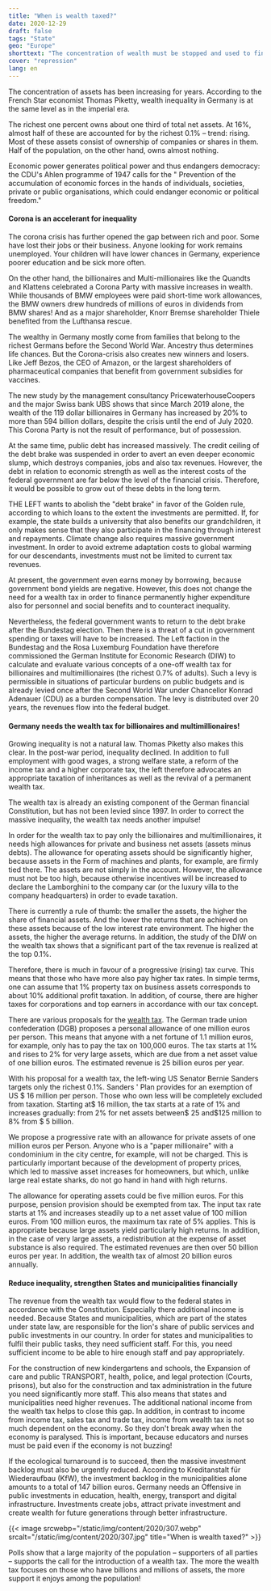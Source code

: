 ```yaml
---
title: "When is wealth taxed?"
date: 2020-12-29
draft: false
tags: "State"
geo: "Europe"
shorttext: "The concentration of wealth must be stopped and used to finance everyone."
cover: "repression"
lang: en
---
```


The concentration of assets has been increasing for years. According to the French Star economist Thomas Piketty, wealth inequality in Germany is at the same level as in the imperial era.

The richest one percent owns about one third of total net assets. At 16%, almost half of these are accounted for by the richest 0.1% – trend: rising. Most of these assets consist of ownership of companies or shares in them. Half of the population, on the other hand, owns almost nothing.

Economic power generates political power and thus endangers democracy: the CDU's Ahlen programme of 1947 calls for the " Prevention of the accumulation of economic forces in the hands of individuals, societies, private or public organisations, which could endanger economic or political freedom."

#### Corona is an accelerant for inequality

The corona crisis has further opened the gap between rich and poor. Some have lost their jobs or their business. Anyone looking for work remains unemployed. Your children will have lower chances in Germany, experience poorer education and be sick more often.

On the other hand, the billionaires and Multi-millionaires like the Quandts and Klattens celebrated a Corona Party with massive increases in wealth. While thousands of BMW employees were paid short-time work allowances, the BMW owners drew hundreds of millions of euros in dividends from BMW shares! And as a major shareholder, Knorr Bremse shareholder Thiele benefited from the Lufthansa rescue.

The wealthy in Germany mostly come from families that belong to the richest Germans before the Second World War. Ancestry thus determines life chances. But the Corona-crisis also creates new winners and losers. Like Jeff Bezos, the CEO of Amazon, or the largest shareholders of pharmaceutical companies that benefit from government subsidies for vaccines.

The new study by the management consultancy PricewaterhouseCoopers and the major Swiss bank UBS shows that since March 2019 alone, the wealth of the 119 dollar billionaires in Germany has increased by 20% to more than 594 billion dollars, despite the crisis until the end of July 2020. This Corona Party is not the result of performance, but of possession.

At the same time, public debt has increased massively. The credit ceiling of the debt brake was suspended in order to avert an even deeper economic slump, which destroys companies, jobs and also tax revenues. However, the debt in relation to economic strength as well as the interest costs of the federal government are far below the level of the financial crisis. Therefore, it would be possible to grow out of these debts in the long term.

THE LEFT wants to abolish the "debt brake" in favor of the Golden rule, according to which loans to the extent the investments are permitted. If, for example, the state builds a university that also benefits our grandchildren, it only makes sense that they also participate in the financing through interest and repayments. Climate change also requires massive government investment. In order to avoid extreme adaptation costs to global warming for our descendants, investments must not be limited to current tax revenues.

At present, the government even earns money by borrowing, because government bond yields are negative. However, this does not change the need for a wealth tax in order to finance permanently higher expenditure also for personnel and social benefits and to counteract inequality.

Nevertheless, the federal government wants to return to the debt brake after the Bundestag election. Then there is a threat of a cut in government spending or taxes will have to be increased. The Left faction in the Bundestag and the Rosa Luxemburg Foundation have therefore commissioned the German Institute for Economic Research (DIW) to calculate and evaluate various concepts of a one-off wealth tax for billionaires and multimillionaires (the richest 0.7% of adults). Such a levy is permissible in situations of particular burdens on public budgets and is already levied once after the Second World War under Chancellor Konrad Adenauer (CDU) as a burden compensation. The levy is distributed over 20 years, the revenues flow into the federal budget.

#### Germany needs the wealth tax for billionaires and multimillionaires!

Growing inequality is not a natural law. Thomas Piketty also makes this clear. In the post-war period, inequality declined. In addition to full employment with good wages, a strong welfare state, a reform of the income tax and a higher corporate tax, the left therefore advocates an appropriate taxation of inheritances as well as the revival of a permanent wealth tax.

The wealth tax is already an existing component of the German financial Constitution, but has not been levied since 1997. In order to correct the massive inequality, the wealth tax needs another impulse!

In order for the wealth tax to pay only the billionaires and multimillionaires, it needs high allowances for private and business net assets (assets minus debts). The allowance for operating assets should be significantly higher, because assets in the Form of machines and plants, for example, are firmly tied there. The assets are not simply in the account. However, the allowance must not be too high, because otherwise incentives will be increased to declare the Lamborghini to the company car (or the luxury villa to the company headquarters) in order to evade taxation.

There is currently a rule of thumb: the smaller the assets, the higher the share of financial assets. And the lower the returns that are achieved on these assets because of the low interest rate environment. The higher the assets, the higher the average returns. In addition, the study of the DIW on the wealth tax shows that a significant part of the tax revenue is realized at the top 0.1%.

Therefore, there is much in favour of a progressive (rising) tax curve. This means that those who have more also pay higher tax rates. In simple terms, one can assume that 1% property tax on business assets corresponds to about 10% additional profit taxation. In addition, of course, there are higher taxes for corporations and top earners in accordance with our tax concept.

There are various proposals for the [wealth tax](/static/downloads/DGB-Steuerkonzept-Gerecht-besteuern-in-die-Zukunft-investieren.pdf "Gerecht besteuern, in die Zukunft investieren"). The German trade union confederation (DGB) proposes a personal allowance of one million euros per person. This means that anyone with a net fortune of 1.1 million euros, for example, only has to pay the tax on 100,000 euros. The tax starts at 1% and rises to 2% for very large assets, which are due from a net asset value of one billion euros. The estimated revenue is 25 billion euros per year.

With his proposal for a wealth tax, the left-wing US Senator Bernie Sanders targets only the richest 0.1%. Sanders ' Plan provides for an exemption of US $ 16 million per person. Those who own less will be completely excluded from taxation. Starting at$ 16 million, the tax starts at a rate of 1% and increases gradually: from 2% for net assets between$ 25 and$125 million to 8% from $ 5 billion.

We propose a progressive rate with an allowance for private assets of one million euros per Person. Anyone who is a "paper millionaire" with a condominium in the city centre, for example, will not be charged. This is particularly important because of the development of property prices, which led to massive asset increases for homeowners, but which, unlike large real estate sharks, do not go hand in hand with high returns.

The allowance for operating assets could be five million euros. For this purpose, pension provision should be exempted from tax. The input tax rate starts at 1% and increases steadily up to a net asset value of 100 million euros. From 100 million euros, the maximum tax rate of 5% applies. This is appropriate because large assets yield particularly high returns. In addition, in the case of very large assets, a redistribution at the expense of asset substance is also required. The estimated revenues are then over 50 billion euros per year. In addition, the wealth tax of almost 20 billion euros annually.

#### Reduce inequality, strengthen States and municipalities financially

The revenue from the wealth tax would flow to the federal states in accordance with the Constitution. Especially there additional income is needed. Because States and municipalities, which are part of the states under state law, are responsible for the lion's share of public services and public investments in our country. In order for states and municipalities to fulfil their public tasks, they need sufficient staff. For this, you need sufficient income to be able to hire enough staff and pay appropriately.

For the construction of new kindergartens and schools, the Expansion of care and public TRANSPORT, health, police, and legal protection (Courts, prisons), but also for the construction and tax administration in the future you need significantly more staff. This also means that states and municipalities need higher revenues. The additional national income from the wealth tax helps to close this gap. In addition, in contrast to income from income tax, sales tax and trade tax, income from wealth tax is not so much dependent on the economy. So they don't break away when the economy is paralysed. This is important, because educators and nurses must be paid even if the economy is not buzzing!

If the ecological turnaround is to succeed, then the massive investment backlog must also be urgently reduced. According to Kreditanstalt für Wiederaufbau (KfW), the investment backlog in the municipalities alone amounts to a total of 147 billion euros. Germany needs an Offensive in public investments in education, health, energy, transport and digital infrastructure. Investments create jobs, attract private investment and create wealth for future generations through better infrastructure.

{{< image srcwebp="/static/img/content/2020/307.webp" srcalt="/static/img/content/2020/307.jpg" title="When is wealth taxed?" >}}

Polls show that a large majority of the population – supporters of all parties – supports the call for the introduction of a wealth tax. The more the wealth tax focuses on those who have billions and millions of assets, the more support it enjoys among the population!
